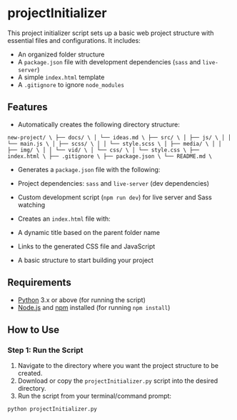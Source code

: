 # projectInitializer

This project initializer script sets up a basic web project structure with essential files and configurations. It includes:
- An organized folder structure
- A `package.json` file with development dependencies (`sass` and `live-server`)
- A simple `index.html` template
- A `.gitignore` to ignore `node_modules`

## Features

- Automatically creates the following directory structure:

`
new-project/ \
├── docs/ \
│ └── ideas.md \
├── src/ \
│ ├── js/ \
│ │ └── main.js \
│ ├── scss/ \
│ │ └── style.scss \
│ ├── media/ \
│ │ ├── img/ \
│ │ └── vid/ \
│ └── css/ \
│ └── style.css \
├── index.html \
├── .gitignore \
├── package.json \
└── README.md \
`

- Generates a `package.json` file with the following:
- Project dependencies: `sass` and `live-server` (dev dependencies)
- Custom development script (`npm run dev`) for live server and Sass watching

- Creates an `index.html` file with:
- A dynamic title based on the parent folder name
- Links to the generated CSS file and JavaScript
- A basic structure to start building your project

## Requirements

- [Python](https://www.python.org/) 3.x or above (for running the script)
- [Node.js](https://nodejs.org/) and [npm](https://www.npmjs.com/) installed (for running `npm install`)

## How to Use

### Step 1: Run the Script

1. Navigate to the directory where you want the project structure to be created.
2. Download or copy the `projectInitializer.py` script into the desired directory.
3. Run the script from your terminal/command prompt:

 ```bash
 python projectInitializer.py
